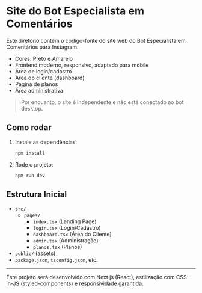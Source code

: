 # Site do Bot Especialista em Comentários

Este diretório contém o código-fonte do site web do Bot Especialista em Comentários para Instagram.

- Cores: Preto e Amarelo
- Frontend moderno, responsivo, adaptado para mobile
- Área de login/cadastro
- Área do cliente (dashboard)
- Página de planos
- Área administrativa

> Por enquanto, o site é independente e não está conectado ao bot desktop.

## Como rodar

1. Instale as dependências:
   ```bash
   npm install
   ```
2. Rode o projeto:
   ```bash
   npm run dev
   ```

## Estrutura Inicial
- `src/`
  - `pages/`
    - `index.tsx` (Landing Page)
    - `login.tsx` (Login/Cadastro)
    - `dashboard.tsx` (Área do Cliente)
    - `admin.tsx` (Administração)
    - `planos.tsx` (Planos)
- `public/` (assets)
- `package.json`, `tsconfig.json`, etc.

---

Este projeto será desenvolvido com Next.js (React), estilização com CSS-in-JS (styled-components) e responsividade garantida.
